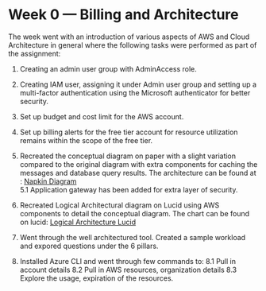 # Week 0 — Billing and Architecture
The week went with an introduction of various aspects of AWS and Cloud Architecture in general where the following tasks were performed as part of the assignment:

1. Creating an admin user group with AdminAccess role.
2. Creating IAM user, assigning it under Admin user group and setting up a multi-factor authentication using the Microsoft authenticator for better security.
3. Set up budget and cost limit for the AWS account.
4. Set up billing alerts for the free tier account for resource utilization remains within the scope of the free tier.
5. Recreated the conceptual diagram on paper with a slight variation compared to the original diagram with extra components for caching the messages and database query results. The architecture can be found at : [Napkin Diagram](https://github.com/adarshjhaa100/aws-bootcamp-cruddur-2023/blob/main/journal/week-0-napkin.jpg)  
5.1 Application gateway has been added for extra layer of security.

6. Recreated Logical Architectural diagram on Lucid using AWS components to detail the conceptual diagram. The chart can be found on lucid: [Logical Architecture Lucid](https://lucid.app/lucidchart/b2d2b408-879e-440b-8027-d819adfc01e7/edit?viewport_loc=157%2C-131%2C2378%2C875%2C0_0&invitationId=inv_742829bb-ac65-4851-bf6f-d24504eed454) 
   
7. Went through the well architectured tool. Created a sample workload and expored questions under the 6 pillars. 
8. Installed Azure CLI and went through few commands to:
8.1 Pull in account details
8.2 Pull in AWS resources, organization details
8.3 Explore the usage, expiration of the resources.  